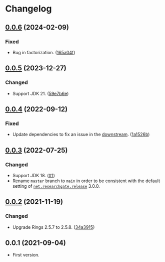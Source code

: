 # Changelog

<a name="0.0.6"></a>
## [0.0.6] (2024-02-09)
### Fixed
- Bug in factorization.
  ([165a04f](https://github.com/tueda/donuts/commit/165a04f3fbc215f48d28c0211f6becdf59312619))

<a name="0.0.5"></a>
## [0.0.5] (2023-12-27)
### Changed
- Support JDK 21.
  ([59e7b6e](https://github.com/tueda/donuts/commit/59e7b6e54be89a23732053c18521950d48f29f29))

<a name="0.0.4"></a>
## [0.0.4] (2022-09-12)
### Fixed
- Update dependencies to fix an issue in
  the [downstream](https://github.com/tueda/donuts-python/commit/f6ec44dc522d5e3fa17b236fed6f270856491ae7).
  ([1a1526b](https://github.com/tueda/donuts/commit/1a1526bbf7d10989dfcd03927edd9d3f23bba405))

<a name="0.0.3"></a>
## [0.0.3] (2022-07-25)
### Changed
- Support JDK 18.
  ([#1](https://github.com/tueda/donuts/issues/1))
- Rename `master` branch to `main` in order to be consistent with the default setting of
  [`net.researchgate.release`](https://github.com/researchgate/gradle-release) 3.0.0.

<a name="0.0.2"></a>
## [0.0.2] (2021-11-19)
### Changed
- Upgrade Rings 2.5.7 to 2.5.8.
  ([34a3915](https://github.com/tueda/donuts/commit/34a39156c656fd82fdd0c99044628b41883f1f4b))

<a name="0.0.1"></a>
## 0.0.1 (2021-09-04)
- First version.

[0.0.6]: https://github.com/tueda/donuts/compare/v0.0.5...v0.0.6
[0.0.5]: https://github.com/tueda/donuts/compare/v0.0.4...v0.0.5
[0.0.4]: https://github.com/tueda/donuts/compare/v0.0.3...v0.0.4
[0.0.3]: https://github.com/tueda/donuts/compare/v0.0.2...v0.0.3
[0.0.2]: https://github.com/tueda/donuts/compare/v0.0.1...v0.0.2
